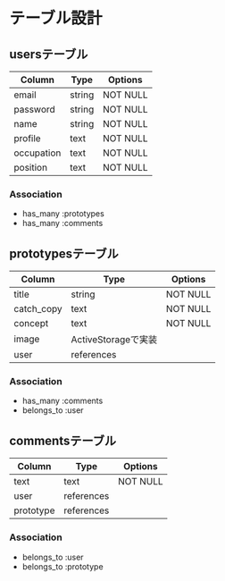# テーブル設計

## usersテーブル

|  Column      |  Type    |  Options   |
|  ----------  |  ------  |  --------  |
|  email       |  string  |  NOT NULL  |
|  password    |  string  |  NOT NULL  |
|  name        |  string  |  NOT NULL  |
|  profile     |  text    |  NOT NULL  |
|  occupation  |  text    |  NOT NULL  |
|  position    |  text    |  NOT NULL  |

### Association

- has_many :prototypes
- has_many :comments

## prototypesテーブル

|  Column      |  Type                 |  Options   |
|  ----------  |  -------------------  |  --------  |
|  title       |  string               |  NOT NULL  |
|  catch_copy  |  text                 |  NOT NULL  |
|  concept     |  text                 |  NOT NULL  |
|  image       |  ActiveStorageで実装  |            |
|  user        |  references           |            |

### Association

- has_many    :comments
- belongs_to  :user

## commentsテーブル

|  Column          |  Type        |  Options   |
|  --------------  |  ----------  |  --------  |
|  text            |  text        |  NOT NULL  |
|  user            |  references  |            |
|  prototype       |  references  |            |

### Association

- belongs_to  :user
- belongs_to  :prototype